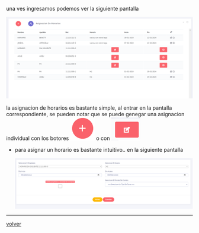 una ves ingresamos podemos ver la siguiente pantalla

![horarioA](../img/AsignarH.png)

la asignacion de horarios  es bastante simple, al entrar en la pantalla correspondiente, se pueden notar que se puede genegar una asignacion individual con los botores ![ind1](../img/EmpresasCrear.png)  o con ![ind2](../img/AsignarHInd.png)

* para asignar un horario es bastante intuitivo.. en la siguiente pantalla

    ![aHora](../img/asignarH0.png)






---

[volver](./index.md)